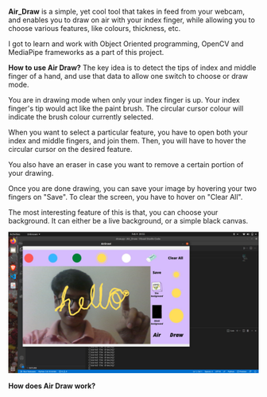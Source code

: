 <strong>Air_Draw</strong> is a simple, yet cool tool that takes in feed from your webcam, and enables you to draw on air with your index finger, while allowing you to choose various features, like colours, thickness, etc.

I got to learn and work with Object Oriented programming, OpenCV and MediaPipe frameworks as a part of this project.

<strong>How to use Air Draw?</strong>
The key idea is to detect the tips of index and middle finger of a hand, and use that data to allow one switch to choose or draw mode.

You are in drawing mode when only your index finger is up. Your index finger's tip would act like the paint brush. The circular cursor colour will indicate the brush colour currently selected.

When you want to select a particular feature, you have to open both your index and middle fingers, and join them. Then, you will have to hover the circular cursor on the desired feature.

You also have an eraser in case you want to remove a certain portion of your drawing.

Once you are done drawing, you can save your image by hovering your two fingers on "Save".
To clear the screen, you have to hover on "Clear All".

The most interesting feature of this is that, you can choose your background. It can either be a live background, or a simple black canvas.

![Demo Image](https://github.com/YashasTadikamalla/Epoch/blob/main/Air_Draw/Demo.png)

<strong>How does Air Draw work?</strong>
